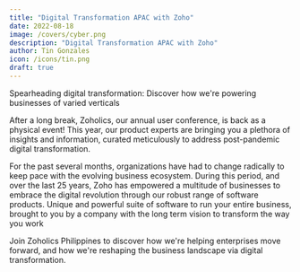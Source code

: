 ```yaml
---
title: "Digital Transformation APAC with Zoho"
date: 2022-08-18
image: /covers/cyber.png
description: "Digital Transformation APAC with Zoho"
author: Tin Gonzales
icon: /icons/tin.png
draft: true
---
```



<!-- Thursday, August 18, 2022 -->

Spearheading digital transformation: Discover how we're powering businesses of varied verticals

After a long break, Zoholics, our annual user conference, is back as a physical event! This year, our product experts are bringing you a plethora of insights and information, curated meticulously to address post-pandemic digital transformation.

For the past several months, organizations have had to change radically to keep pace with the evolving business ecosystem. During this period, and over the last 25 years, Zoho has empowered a multitude of businesses to embrace the digital revolution through our robust range of software products.
Unique and powerful suite of software to run your entire business, brought to you by a company with the long term vision to transform the way you work

Join Zoholics Philippines to discover how we're helping enterprises move forward, and how we're reshaping the business landscape via digital transformation.


